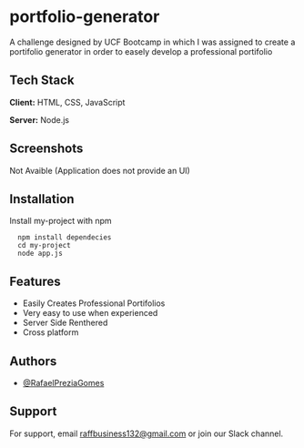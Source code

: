 #  portfolio-generator

A challenge designed by UCF Bootcamp in which I was assigned to create a portifolio generator in order to easely develop a professional portifolio


## Tech Stack

**Client:** HTML, CSS, JavaScript

**Server:** Node.js


## Screenshots

Not Avaible (Application does not provide an UI)


## Installation

Install my-project with npm

```
  npm install dependecies
  cd my-project
  node app.js
```


## Features

- Easily Creates Professional Portifolios
- Very easy to use when experienced
- Server Side Renthered
- Cross platform


## Authors

- [@RafaelPreziaGomes](https://github.com/RafaelPreziaGomes)


## Support

For support, email raffbusiness132@gmail.com or join our Slack channel.

